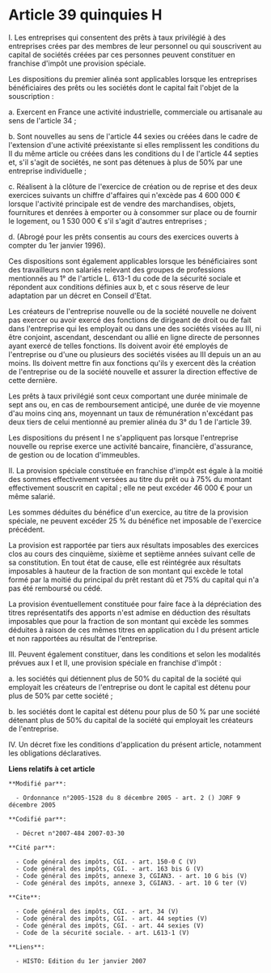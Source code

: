 # Article 39 quinquies H

I. Les entreprises qui consentent des prêts à taux privilégié à des entreprises crées par des membres de leur personnel ou
qui souscrivent au capital de sociétés créées par ces personnes peuvent constituer en franchise d'impôt une provision
spéciale. 

Les dispositions du premier alinéa sont applicables lorsque les entreprises bénéficiaires des prêts ou les sociétés dont le
capital fait l'objet de la souscription : 

a. Exercent en France une activité industrielle, commerciale ou artisanale au sens de l'article 34 ; 

b. Sont nouvelles au sens de l'article 44 sexies ou créées dans le cadre de l'extension d'une activité préexistante si elles
remplissent les conditions du II du même article ou créées dans les conditions du I de l'article 44 septies et, s'il s'agit
de sociétés, ne sont pas détenues à plus de 50% par une entreprise individuelle ; 

c. Réalisent à la clôture de l'exercice de création ou de reprise et des deux exercices suivants un chiffre d'affaires qui
n'excède pas 4 600 000 € lorsque l'activité principale est de vendre des marchandises, objets, fournitures et denrées à
emporter ou à consommer sur place ou de fournir le logement, ou 1 530 000 € s'il s'agit d'autres entreprises ; 

d. (Abrogé pour les prêts consentis au cours des exercices ouverts à compter du 1er janvier 1996). 

Ces dispositions sont également applicables lorsque les bénéficiaires sont des travailleurs non salariés relevant des groupes
de professions mentionnés au 1° de l'article L. 613-1 du code de la sécurité sociale et répondent aux conditions définies aux
b, et c sous réserve de leur adaptation par un décret en Conseil d'Etat. 

Les créateurs de l'entreprise nouvelle ou de la société nouvelle ne doivent pas exercer ou avoir exercé des fonctions de
dirigeant de droit ou de fait dans l'entreprise qui les employait ou dans une des sociétés visées au III, ni être conjoint,
ascendant, descendant ou allié en ligne directe de personnes ayant exercé de telles fonctions. Ils doivent avoir été employés
de l'entreprise ou d'une ou plusieurs des sociétés visées au III depuis un an au moins. Ils doivent mettre fin aux fonctions
qu'ils y exercent dès la création de l'entreprise ou de la société nouvelle et assurer la direction effective de cette
dernière. 

Les prêts à taux privilégié sont ceux comportant une durée minimale de sept ans ou, en cas de remboursement anticipé, une
durée de vie moyenne d'au moins cinq ans, moyennant un taux de rémunération n'excédant pas deux tiers de celui mentionné au
premier alinéa du 3° du 1 de l'article 39. 

Les dispositions du présent I ne s'appliquent pas lorsque l'entreprise nouvelle ou reprise exerce une activité bancaire,
financière, d'assurance, de gestion ou de location d'immeubles. 

II. La provision spéciale constituée en franchise d'impôt est égale à la moitié des sommes effectivement versées au titre du
prêt ou à 75% du montant effectivement souscrit en capital ; elle ne peut excéder 46 000 € pour un même salarié. 

Les sommes déduites du bénéfice d'un exercice, au titre de la provision spéciale, ne peuvent excéder 25 % du bénéfice net
imposable de l'exercice précédent. 

La provision est rapportée par tiers aux résultats imposables des exercices clos au cours des cinquième, sixième et septième
années suivant celle de sa constitution. En tout état de cause, elle est réintégrée aux résultats imposables à hauteur de la
fraction de son montant qui excède le total formé par la moitié du principal du prêt restant dû et 75% du capital qui n'a pas
été remboursé ou cédé. 

La provision éventuellement constituée pour faire face à la dépréciation des titres représentatifs des apports n'est admise
en déduction des résultats imposables que pour la fraction de son montant qui excède les sommes déduites à raison de ces
mêmes titres en application du I du présent article et non rapportées au résultat de l'entreprise. 

III. Peuvent également constituer, dans les conditions et selon les modalités prévues aux I et II, une provision spéciale en
franchise d'impôt : 

a. les sociétés qui détiennent plus de 50% du capital de la société qui employait les créateurs de l'entreprise ou dont le
capital est détenu pour plus de 50% par cette société ; 

b. les sociétés dont le capital est détenu pour plus de 50 % par une société détenant plus de 50% du capital de la société
qui employait les créateurs de l'entreprise. 

IV. Un décret fixe les conditions d'application du présent article, notamment les obligations déclaratives.

**Liens relatifs à cet article**

	**Modifié par**:

	  - Ordonnance n°2005-1528 du 8 décembre 2005 - art. 2 () JORF 9 décembre 2005

	**Codifié par**:

	  - Décret n°2007-484 2007-03-30

	**Cité par**:

	  - Code général des impôts, CGI. - art. 150-0 C (V)
	  - Code général des impôts, CGI. - art. 163 bis G (V)
	  - Code général des impôts, annexe 3, CGIAN3. - art. 10 G bis (V)
	  - Code général des impôts, annexe 3, CGIAN3. - art. 10 G ter (V)

	**Cite**:

	  - Code général des impôts, CGI. - art. 34 (V)
	  - Code général des impôts, CGI. - art. 44 septies (V)
	  - Code général des impôts, CGI. - art. 44 sexies (V)
	  - Code de la sécurité sociale. - art. L613-1 (V)

	**Liens**:

	  - HISTO: Edition du 1er janvier 2007
